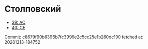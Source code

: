 # Столповский
- [39: AC](39.md)
- [40: CE](40.md)

Commit: c8679f90b6396b7fc3999e2c5cc25e1b260dc190
 fetched at: 20201213-184752
